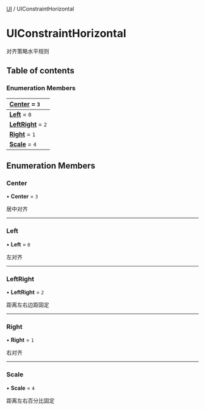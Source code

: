 [UI](../groups/Core.UI.md) / UIConstraintHorizontal

# UIConstraintHorizontal <Badge type="tip" text="Enumeration" /> <Score text="UIConstraintHorizontal" />

<span class="content-big">

对齐策略水平规则

</span>

## Table of contents

### Enumeration Members <Score text="Enumeration" /> 
| **[Center](mw.UIConstraintHorizontal.md#center)** = ``3``  |
| :----- |
| **[Left](mw.UIConstraintHorizontal.md#left)** = ``0`` |
| **[LeftRight](mw.UIConstraintHorizontal.md#leftright)** = ``2`` |
| **[Right](mw.UIConstraintHorizontal.md#right)** = ``1`` |
| **[Scale](mw.UIConstraintHorizontal.md#scale)** = ``4`` |

## Enumeration Members

### Center <Score text="Center" /> 

• **Center** = ``3``

居中对齐

___

### Left <Score text="Left" /> 

• **Left** = ``0``

左对齐

___

### LeftRight <Score text="LeftRight" /> 

• **LeftRight** = ``2``

距离左右边距固定

___

### Right <Score text="Right" /> 

• **Right** = ``1``

右对齐

___

### Scale <Score text="Scale" /> 

• **Scale** = ``4``

距离左右百分比固定

